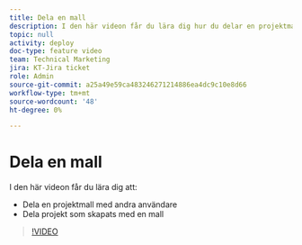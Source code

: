 ```yaml
---
title: Dela en mall
description: I den här videon får du lära dig hur du delar en projektmall med andra användare och delar projekt som skapats med en mall.
topic: null
activity: deploy
doc-type: feature video
team: Technical Marketing
jira: KT-Jira ticket
role: Admin
source-git-commit: a25a49e59ca483246271214886ea4dc9c10e8d66
workflow-type: tm+mt
source-wordcount: '48'
ht-degree: 0%

---
```


# Dela en mall

I den här videon får du lära dig att:

* Dela en projektmall med andra användare
* Dela projekt som skapats med en mall

>[!VIDEO](https://video.tv.adobe.com/v/335211/?quality=12&learn=on)
